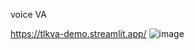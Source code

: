 voice VA

https://tlkva-demo.streamlit.app/
![image](https://github.com/njasharp/tlkva/assets/39777038/0d94545c-2c48-4c93-b30a-947c29592b13)
